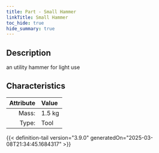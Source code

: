 ```yaml
---
title: Part - Small Hammer
linkTitle: Small Hammer
toc_hide: true
hide_summary: true
---
```

<!-- This is generated by the MarsSim HelpGenertor, do not edit. -->

## Description
an utility hammer for light use

## Characteristics

| Attribute      | Value |
|--------:|:------|
|Mass:|1.5 kg|
|Type:|Tool|





{{< definition-tail version="3.9.0" generatedOn="2025-03-08T21:34:45.1684317" >}}



